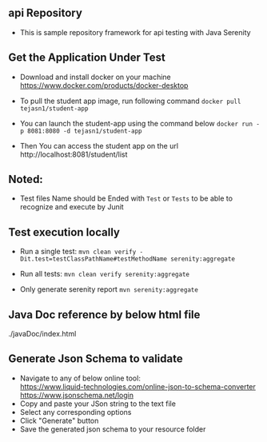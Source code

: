 ## api Repository
- This is sample repository framework for api testing with Java Serenity

## Get the Application Under Test
- Download and install docker on your machine
https://www.docker.com/products/docker-desktop

- To pull the student app image, run following command 
`docker pull tejasn1/student-app`

- You can launch the student-app using the command below
`docker run -p 8081:8080 -d tejasn1/student-app`

- Then You can access the student app on the url http://localhost:8081/student/list

## Noted:
- Test files Name should be Ended with `Test` or `Tests` to be able to recognize and execute by Junit

## Test execution locally 
- Run a single test:
`mvn clean verify -Dit.test=testClassPathName#testMethodName serenity:aggregate`

- Run all tests:
`mvn clean verify serenity:aggregate`

- Only generate serenity report
`mvn serenity:aggregate`

## Java Doc reference by below html file
./javaDoc/index.html

## Generate Json Schema to validate
- Navigate to any of below online tool:
<br> https://www.liquid-technologies.com/online-json-to-schema-converter
<br> https://www.jsonschema.net/login
- Copy and paste your JSon string to the text file
- Select any corresponding options
- Click "Generate" button
- Save the generated json schema to your resource folder

